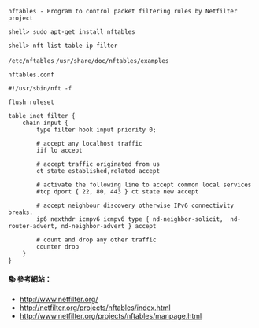 `nftables - Program to control packet filtering rules by Netfilter project`

```console
shell> sudo apt-get install nftables
```

```console
shell> nft list table ip filter
```

`/etc/nftables`
`/usr/share/doc/nftables/examples`

`nftables.conf`

```
#!/usr/sbin/nft -f

flush ruleset

table inet filter {
	chain input {
		type filter hook input priority 0;

		# accept any localhost traffic
		iif lo accept

		# accept traffic originated from us
		ct state established,related accept

		# activate the following line to accept common local services
		#tcp dport { 22, 80, 443 } ct state new accept

		# accept neighbour discovery otherwise IPv6 connectivity breaks.
		ip6 nexthdr icmpv6 icmpv6 type { nd-neighbor-solicit,  nd-router-advert, nd-neighbor-advert } accept

		# count and drop any other traffic
		counter drop
	}
}
```

#### :books: 參考網站：
- http://www.netfilter.org/
- http://netfilter.org/projects/nftables/index.html
- http://www.netfilter.org/projects/nftables/manpage.html

